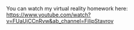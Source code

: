 You can watch my virtual reality homework here: https://www.youtube.com/watch?v=FUaUjCCnRvw&ab_channel=FilipStavrov
